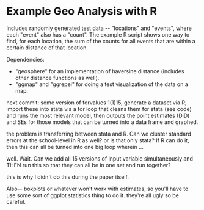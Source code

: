 # Example Geo Analysis with R

Includes randomly generated test data -- "locations" and "events", where each "event" also has a "count". The example R script shows one way to find, for each location, the sum of the counts for all events that are within a certain distance of that location.

Dependencies:

- "geosphere" for an implementation of haversine distance (includes other distance functions as well).
- "ggmap" and "ggrepel" for doing a test visualization of the data on a map.


next commit: some version of forvalues 1(1)15, generate a dataset via R; import these into stata via a for loop that cleans them for stata (see code) and runs the most relevant model, then outputs the point estimates (DiD) and SEs for those models that can be turned into a data frame and graphed. 

the problem is transferring between stata and R. Can we cluster standard errors at the school-level in R as well? or is that only stata? If R can do it, then this can all be turned into one big loop wherein ... 

well. Wait. Can we add all 15 versions of input variable simultaneously and THEN run this so that they can all be in one set and run together? 

this is why I didn't do this during the paper itself.  

Also-- boxplots or whatever won't work with estimates, so you'll have to use some sort of ggplot statistics thing to do it. they're all ugly so be careful.  
